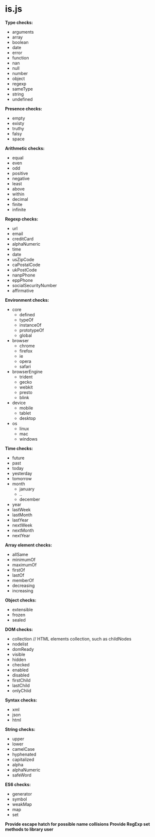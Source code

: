 is.js
=====

**Type checks:**
- arguments
- array
- boolean
- date
- error
- function
- nan
- null
- number
- object
- regexp
- sameType
- string
- undefined

**Presence checks:**
- empty
- existy
- truthy
- falsy
- space

**Arithmetic checks:**
- equal
- even
- odd
- positive
- negative
- least
- above
- within
- decimal
- finite
- infinite

**Regexp checks:**
- url
- email
- creditCard
- alphaNumeric
- time
- date
- usZipCode
- caPostalCode
- ukPostCode
- nanpPhone
- eppPhone
- socialSecurityNumber
- affirmative

**Environment checks:**
- core
  - defined
  - typeOf
  - instanceOf
  - prototypeOf
  - global
- browser
  - chrome
  - firefox
  - ie
  - opera
  - safari
- browserEngine
  - trident
  - gecko
  - webkit
  - presto
  - blink
- device
  - mobile
  - tablet
  - desktop
- os
  - linux
  - mac
  - windows

**Time checks:**
- future
- past
- today
- yesterday
- tomorrow
- month
  - january
  - ..
  - december
- year
- lastWeek
- lastMonth
- lastYear
- nextWeek
- nextMonth
- nextYear

**Array element checks:**
- allSame
- minimumOf
- maximumOf
- firstOf
- lastOf
- memberOf
- decreasing
- increasing

**Object checks:**
- extensible
- frozen
- sealed

**DOM checks:**
- collection    // HTML elements collection, such as childNodes
- nodelist
- domReady
- visible
- hidden
- checked
- enabled
- disabled
- firstChild
- lastChild
- onlyChlid

**Syntax checks:**
- xml
- json
- html

**String checks:**
- upper
- lower
- camelCase
- hyphenated
- capitalized
- alpha
- alphaNumeric
- safeWord

**ES6 checks:**
- generator
- symbol
- weakMap
- map
- set

**Provide escape hatch for possible name collisions**
**Provide RegExp set methods to library user**
